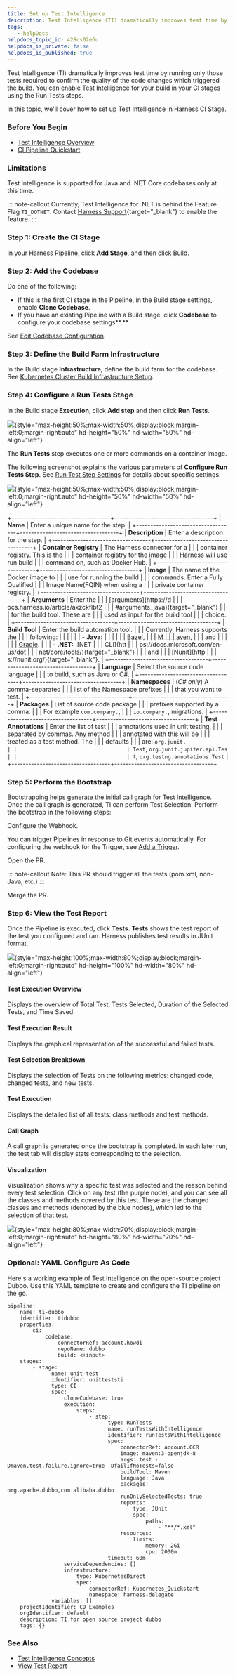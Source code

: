 ```yaml
---
title: Set up Test Intelligence
description: Test Intelligence (TI) dramatically improves test time by running only those tests required to confirm the quality of the code changes which triggered the build. You can enable Test Intelligence for…
tags: 
   - helpDocs
helpdocs_topic_id: 428cs02e6u
helpdocs_is_private: false
helpdocs_is_published: true
---
```


Test Intelligence (TI) dramatically improves test time by running only
those tests required to confirm the quality of the code changes which
triggered the build. You can enable Test Intelligence for your build in
your CI stages using the Run Tests steps.

In this topic, we\'ll cover how to set up Test Intelligence in Harness
CI Stage.

### Before You Begin

-   [Test Intelligence
    Overview](https://newdocs.helpdocs.io/article/vtu9k1dsfa)
-   [CI Pipeline
    Quickstart](https://ngdocs.harness.io/article/x0d77ktjw8-ci-pipeline-quickstart)

### Limitations

Test Intelligence is supported for Java and .NET Core codebases only at
this time.

::: note-callout
Currently, Test Intelligence for .NET is behind the Feature
Flag `TI_DOTNET`. Contact [Harness
Support](mailto:support@harness.io){target="_blank"} to enable the
feature.
:::

### Step 1: Create the CI Stage

In your Harness Pipeline, click **Add Stage**, and then click Build.

### Step 2: Add the Codebase

Do one of the following:

-   If this is the first CI stage in the Pipeline, in the Build stage
    settings, enable **Clone Codebase**.
-   If you have an existing Pipeline with a Build stage, click
    **Codebase** to configure your codebase settings**.**

See [Edit Codebase
Configuration](https://ngdocs.harness.io/article/ota4xj59le-run-a-script-in-a-ci-stage).

### Step 3: Define the Build Farm Infrastructure

In the Build stage **Infrastructure**, define the build farm for the
codebase. See [Kubernetes Cluster Build Infrastructure
Setup](https://ngdocs.harness.io/article/ia5dwx5ya8-set-up-a-kubernetes-cluster-build-infrastructure).

### Step 4: Configure a Run Tests Stage

In the Build stage **Execution**, click **Add step** and then click
**Run Tests**.

![](https://files.helpdocs.io/i5nl071jo5/articles/428cs02e6u/1630483471027/oor-iqwasmvig-ca-y-y-tfgh-df-chx-g-v-umrgwvlg-rpktal-mcjb-svfqryqnt-fo-ctw-4-tw-cpy-5-zn-k-2-5-w-dhc-a-7-kze-dhl-6-an-f-0-v-ipf-jad-bi-qugv-61-xgq-yvi-0-jm-bevxxjn-xwmsicwz-2-m-s-0){style="max-height:50%;max-width:50%;display:block;margin-left:0;margin-right:auto"
hd-height="50%" hd-width="50%" hd-align="left"}

The **Run Tests** step executes one or more commands on a container
image.

The following screenshot explains the various parameters of **Configure
Run Tests Step**. See [Run Test Step
Settings](https://ngdocs.harness.io/article/axzckflbt2) for details
about specific settings.

![](./static/set-up-test-intelligence-00.png){style="max-height:50%;max-width:50%;display:block;margin-left:0;margin-right:auto"
hd-height="50%" hd-width="50%" hd-align="left"}

+-----------------------------------+-----------------------------------+
| **Name**                          | Enter a unique name for the step. |
+-----------------------------------+-----------------------------------+
| **Description**                   | Enter a description for the step. |
+-----------------------------------+-----------------------------------+
| **Container Registry**            | The Harness connector for a       |
|                                   | container registry. This is the   |
|                                   | container registry for the image  |
|                                   | Harness will use run build        |
|                                   | command on, such as Docker Hub.   |
+-----------------------------------+-----------------------------------+
| **Image**                         | The name of the Docker image to   |
|                                   | use for running the build         |
|                                   | commands. Enter a Fully Qualified |
|                                   | Image Name(FQIN) when using a     |
|                                   | private container registry.       |
+-----------------------------------+-----------------------------------+
| **Arguments**                     | Enter the                         |
|                                   | [arguments](https://d             |
|                                   | ocs.harness.io/article/axzckflbt2 |
|                                   | #arguments_java){target="_blank"} |
|                                   | for the build tool. These are     |
|                                   | used as input for the build tool  |
|                                   | choice.                           |
+-----------------------------------+-----------------------------------+
| **Build Tool**                    | Enter the build automation tool.  |
|                                   | Currently, Harness supports the   |
|                                   | following:                        |
|                                   |                                   |
|                                   | -   **Java:**                     |
|                                   |                                   |
|                                   |    [Bazel](https://bazel.build/), |
|                                   |     [M                            |
|                                   | aven](https://maven.apache.org/), |
|                                   |     and                           |
|                                   |                                   |
|                                   |    [Gradle](https://gradle.org/). |
|                                   | -   **.NET:** .[NET               |
|                                   |     CLI](htt                      |
|                                   | ps://docs.microsoft.com/en-us/dot |
|                                   | net/core/tools/){target="_blank"} |
|                                   |     and                           |
|                                   |     [Nunit](http                  |
|                                   | s://nunit.org/){target="_blank"}. |
+-----------------------------------+-----------------------------------+
| **Language**                      | Select the source code language   |
|                                   | to build, such as Java or C#.     |
+-----------------------------------+-----------------------------------+
| **Namespaces**                    | (*C# only*) A comma-separated     |
|                                   | list of the Namespace prefixes    |
|                                   | that you want to test.            |
+-----------------------------------+-----------------------------------+
| **Packages**                      | List of source code package       |
|                                   | prefixes supported by a comma.    |
|                                   | For example `com.company.`,       |
|                                   | `io.company.`, migrations.        |
+-----------------------------------+-----------------------------------+
| **Test Annotations**              | Enter the list of test            |
|                                   | annotations used in unit testing, |
|                                   | separated by commas. Any method   |
|                                   | annotated with this will be       |
|                                   | treated as a test method. The     |
|                                   | defaults                          |
|                                   | are: `org.junit.                  |
|                                   | Test`, `org.junit.jupiter.api.Tes |
|                                   | t`, `org.testng.annotations.Test` |
+-----------------------------------+-----------------------------------+

### Step 5: Perform the Bootstrap

Bootstrapping helps generate the initial call graph for Test
Intelligence. Once the call graph is generated, TI can perform Test
Selection. Perform the bootstrap in the following steps:

Configure the Webhook.

You can trigger Pipelines in response to Git events automatically. For
configuring the webhook for the Trigger, see [Add a
Trigger](https://ngdocs.harness.io/article/hndnde8usz-triggering-pipelines#step_1_add_a_trigger_to_a_pipeline). 

Open the PR.

::: note-callout
Note: This PR should trigger all the tests (pom.xml, non-Java, etc.)
:::

Merge the PR.

### Step 6: View the Test Report

Once the Pipeline is executed, click **Tests**. **Tests** shows the test
report of the test you configured and ran. Harness publishes test
results in JUnit format.

![](./static/set-up-test-intelligence-01.png){style="max-height:100%;max-width:80%;display:block;margin-left:0;margin-right:auto"
hd-height="100%" hd-width="80%" hd-align="left"}

#### Test Execution Overview

Displays the overview of Total Test, Tests Selected, Duration of the
Selected Tests, and Time Saved.

#### Test Execution Result

Displays the graphical representation of the successful and failed
tests.

#### Test Selection Breakdown

Displays the selection of Tests on the following metrics: changed code,
changed tests, and new tests.

#### Test Execution

Displays the detailed list of all tests: class methods and test methods.

#### Call Graph

A call graph is generated once the bootstrap is completed. In each later
run, the test tab will display stats corresponding to the selection. 

#### Visualization 

Visualization shows why a specific test was selected and the reason
behind every test selection. Click on any test (the purple node), and
you can see all the classes and methods covered by this test. These are
the changed classes and methods (denoted by the blue nodes), which led
to the selection of that test.

![](https://files.helpdocs.io/i5nl071jo5/articles/428cs02e6u/1630483756690/jxm-583-sm-sm-0-y-rd-4-eaw-ymxy-ow-yvy-1-f-fco-zd-oi-qycfhief-j-9-mqlylfiou-4-h-8-ee-eylo-2-vp-zgr-g-2-qc-axm-98-iwk-c-0-ys-p-4-ku-iwlk-1-t-yj-5-d-bxt-v-5-a-8-x-mg-8-x-u-9-wh-1-rpkk-scv-so-7-e-qs-0-tg-s-0){style="max-height:80%;max-width:70%;display:block;margin-left:0;margin-right:auto"
hd-height="80%" hd-width="70%" hd-align="left"}

### Optional: YAML Configure As Code

Here\'s a working example of Test Intelligence on the open-source
project Dubbo. Use this YAML template to create and configure the TI
pipeline on the go.

``` {.hljs .yaml}
pipeline:
    name: ti-dubbo
    identifier: tidubbo
    properties:
        ci:
            codebase:
                connectorRef: account.howdi
                repoName: dubbo
                build: <+input>
    stages:
        - stage:
              name: unit-test
              identifier: unitteststi
              type: CI
              spec:
                  cloneCodebase: true
                  execution:
                      steps:
                          - step:
                                type: RunTests
                                name: runTestsWithIntelligence
                                identifier: runTestsWithIntelligence
                                spec:
                                    connectorRef: account.GCR
                                    image: maven:3-openjdk-8
                                    args: test -Dmaven.test.failure.ignore=true -DfailIfNoTests=false
                                    buildTool: Maven
                                    language: Java
                                    packages: org.apache.dubbo,com.alibaba.dubbo
                                    runOnlySelectedTests: true
                                    reports:
                                        type: JUnit
                                        spec:
                                            paths:
                                                - "**/*.xml"
                                    resources:
                                        limits:
                                            memory: 2Gi
                                            cpu: 2000m
                                timeout: 60m
                  serviceDependencies: []
                  infrastructure:
                      type: KubernetesDirect
                      spec:
                          connectorRef: Kubernetes_Quickstart
                          namespace: harness-delegate
              variables: []
    projectIdentifier: CD_Examples
    orgIdentifier: default
    description: TI for open source project dubbo
    tags: {}
```

### See Also

-   [Test Intelligence
    Concepts](https://ngdocs.harness.io/article/vtu9k1dsfa)
-   [View Test
    Report](https://ngdocs.harness.io/article/sof7n3qjap-viewing-tests)
